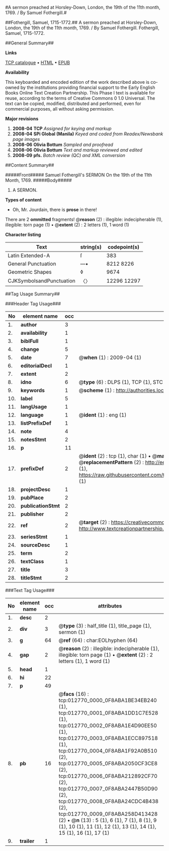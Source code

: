 #A sermon preached at Horsley-Down, London, the 19th of the 11th month, 1769. / By Samuel Fothergill.#

##Fothergill, Samuel, 1715-1772.##
A sermon preached at Horsley-Down, London, the 19th of the 11th month, 1769. / By Samuel Fothergill.
Fothergill, Samuel, 1715-1772.

##General Summary##

**Links**

[TCP catalogue](http://www.ota.ox.ac.uk/tcp/)  • 
[HTML](http://tei.it.ox.ac.uk/tcp/Texts-HTML/free/N10/N10052.html)  • 
[EPUB](http://tei.it.ox.ac.uk/tcp/Texts-EPUB/free/N10/N10052.epub)

**Availability**

This keyboarded and encoded edition of the
	       work described above is co-owned by the institutions
	       providing financial support to the Early English Books
	       Online Text Creation Partnership. This Phase I text is
	       available for reuse, according to the terms of Creative
	       Commons 0 1.0 Universal. The text can be copied,
	       modified, distributed and performed, even for
	       commercial purposes, all without asking permission.

**Major revisions**

1. __2008-04__ __TCP__ *Assigned for keying and markup*
1. __2008-04__ __SPi Global (Manila)__ *Keyed and coded from Readex/Newsbank page images*
1. __2008-06__ __Olivia Bottum__ *Sampled and proofread*
1. __2008-06__ __Olivia Bottum__ *Text and markup reviewed and edited*
1. __2008-09__ __pfs.__ *Batch review (QC) and XML conversion*

##Content Summary##

#####Front#####
Samuel Fothergill's SERMON On the 19th of the 11th Month, 1769.
#####Body#####

1. A SERMON.

**Types of content**

  * Oh, Mr. Jourdain, there is **prose** in there!

There are 2 **ommitted** fragments! 
 @__reason__ (2) : illegible: indecipherable (1), illegible: torn page (1)  •  @__extent__ (2) : 2 letters (1), 1 word (1)

**Character listing**


|Text|string(s)|codepoint(s)|
|---|---|---|
|Latin Extended-A|ſ|383|
|General Punctuation|—•|8212 8226|
|Geometric Shapes|◊|9674|
|CJKSymbolsandPunctuation|〈〉|12296 12297|

##Tag Usage Summary##

###Header Tag Usage###

|No|element name|occ|attributes|
|---|---|---|---|
|1.|__author__|3||
|2.|__availability__|1||
|3.|__biblFull__|1||
|4.|__change__|5||
|5.|__date__|7| @__when__ (1) : 2009-04 (1)|
|6.|__editorialDecl__|1||
|7.|__extent__|2||
|8.|__idno__|6| @__type__ (6) : DLPS (1), TCP (1), STC (1), NOTIS (1), IMAGE-SET (1), EVANS-CITATION (1)|
|9.|__keywords__|1| @__scheme__ (1) : http://authorities.loc.gov/ (1)|
|10.|__label__|5||
|11.|__langUsage__|1||
|12.|__language__|1| @__ident__ (1) : eng (1)|
|13.|__listPrefixDef__|1||
|14.|__note__|4||
|15.|__notesStmt__|2||
|16.|__p__|11||
|17.|__prefixDef__|2| @__ident__ (2) : tcp (1), char (1)  •  @__matchPattern__ (2) : ([0-9\-]+):([0-9IVX]+) (1), (.+) (1)  •  @__replacementPattern__ (2) : http://eebo.chadwyck.com/downloadtiff?vid=$1&page=$2 (1), https://raw.githubusercontent.com/textcreationpartnership/Texts/master/tcpchars.xml#$1 (1)|
|18.|__projectDesc__|1||
|19.|__pubPlace__|2||
|20.|__publicationStmt__|2||
|21.|__publisher__|2||
|22.|__ref__|2| @__target__ (2) : https://creativecommons.org/publicdomain/zero/1.0/ (1), http://www.textcreationpartnership.org/docs/. (1)|
|23.|__seriesStmt__|1||
|24.|__sourceDesc__|1||
|25.|__term__|2||
|26.|__textClass__|1||
|27.|__title__|3||
|28.|__titleStmt__|2||


###Text Tag Usage###

|No|element name|occ|attributes|
|---|---|---|---|
|1.|__desc__|2||
|2.|__div__|3| @__type__ (3) : half_title (1), title_page (1), sermon (1)|
|3.|__g__|64| @__ref__ (64) : char:EOLhyphen (64)|
|4.|__gap__|2| @__reason__ (2) : illegible: indecipherable (1), illegible: torn page (1)  •  @__extent__ (2) : 2 letters (1), 1 word (1)|
|5.|__head__|1||
|6.|__hi__|22||
|7.|__p__|49||
|8.|__pb__|16| @__facs__ (16) : tcp:012770_0000_0F8ABA1BE34EB240 (1), tcp:012770_0001_0F8ABA1DD1C7E528 (1), tcp:012770_0002_0F8ABA1E4D90EE50 (1), tcp:012770_0003_0F8ABA1ECC897518 (1), tcp:012770_0004_0F8ABA1F92A0B510 (2), tcp:012770_0005_0F8ABA2050CF3CE8 (2), tcp:012770_0006_0F8ABA212892CF70 (2), tcp:012770_0007_0F8ABA2447B50D90 (2), tcp:012770_0008_0F8ABA24CDC4B438 (2), tcp:012770_0009_0F8ABA258D413428 (2)  •  @__n__ (13) : 5 (1), 6 (1), 7 (1), 8 (1), 9 (1), 10 (1), 11 (1), 12 (1), 13 (1), 14 (1), 15 (1), 16 (1), 17 (1)|
|9.|__trailer__|1||

